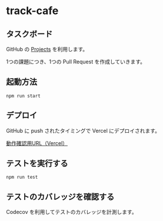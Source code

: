 # track-cafe

## タスクボード

GitHub の [Projects](https://github.com/fj-sh/track-cafe-front/projects/1) を利用します。

1つの課題につき、1つの Pull Request を作成していきます。

## 起動方法

```console
npm run start
```

## デプロイ

GitHub に push されたタイミングで Vercel にデプロイされます。

[動作確認用URL（Vercel）](https://track-cafe-front.vercel.app/)

## テストを実行する

```console
npm run test
```

## テストのカバレッジを確認する

Codecov を利用してテストのカバレッジを計測します。
